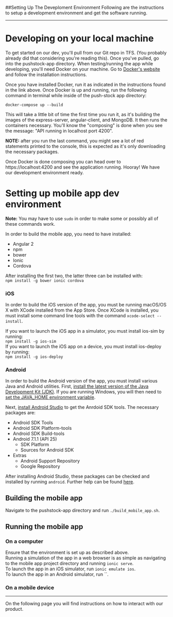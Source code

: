 ##Setting Up The Deveploment Environment
Following are the instructions to setup a development environment and get the software running.

---

# Developing on your local machine

To get started on our dev, you'll pull from our Git repo in TFS. (You probably already did that considering you're reading this). Once you've pulled, go into the pushstock-app directory. When testing/running the app while developing, you'll need Docker on your machine. Go to [Docker's website](https://docs.docker.com/engine/installation/) and follow the installation instructions.

Once you have installed Docker, run it as indicated in the instructions found in the link above. Once Docker is up and running, run the following command in terminal while inside of the push-stock app directory:

    docker-compose up --build

This will take a little bit of time the first time you run it, as it's building the images of the express-server, angular-client, and MongoDB. It then runs the containers necessary. You'll know the "composing" is done when you see the message: "API running in localhost port 4200".

**NOTE:** after you run the last command, you might see a lot of red statements printed to the console, this is expected as it's only downloading the necessary packages.

Once Docker is done composing you can head over to https://localhost:4200 and see the application running. Hooray! We have our development environment ready.

# Setting up mobile app dev environment

**Note:** You may have to use `sudo` in order to make some or possibly all of these commands work.

In order to build the mobile app, you need to have installed:

* Angular 2
* npm
* bower
* Ionic
* Cordova

After installing the first two, the latter three can be installed with:  
`npm install -g bower ionic cordova`

### iOS

In order to build the iOS version of the app, you must be running macOS/OS X with XCode installed from the App Store. Once XCode is installed, you must install some command line tools with the command `xcode-select --install`.

If you want to launch the iOS app in a simulator, you must install ios-sim by running:  
`npm install -g ios-sim`  
If you want to launch the iOS app on a device, you must install ios-deploy by running:  
`npm install -g ios-deploy`

### Android

In order to build the Android version of the app, you must install various Java and Android utilities. First, [install the latest version of the Java Development Kit (JDK)](http://www.oracle.com/technetwork/java/javase/downloads/index.html). If you are running Windows, you will then need to [set the JAVA_HOME environment variable](https://cordova.apache.org/docs/en/latest/guide/platforms/android/#setting-environment-variables).

Next, [install Android Studio](https://developer.android.com/studio/install.html?pkg=tools) to get the Anrdoid SDK tools. The necessary packages are:

* Android SDK Tools
* Android SDK Platform-tools
* Android SDK Build-tools
* Android 7.1.1 (API 25)
    * SDK Platform
    * Sources for Android SDK
* Extras
    * Android Support Repository
    * Google Repository

After installing Android Studio, these packages can be checked and installed by running `android`.
Further help can be found [here](https://developer.android.com/studio/intro/update.html).

## Building the mobile app

Navigate to the pushstock-app directory and run `./build_mobile_app.sh`.
## Running the mobile app
### On a computer

Ensure that the environment is set up as described above.  
Running a simulation of the app in a web browser is as simple as navigating to the mobile app project directory and running `ionic serve`.  
To launch the app in an iOS simulator, run `ionic emulate ios`.  
To launch the app in an Android simulator, run ``.

### On a mobile device


---

On the following page you will find instructions on how to interact with our product.
